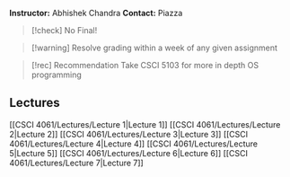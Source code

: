 **Instructor:** Abhishek Chandra
**Contact:** Piazza

>[!check] No Final!

>[!warning] Resolve grading within a week of any given assignment

>[!rec] Recommendation
>Take CSCI 5103 for more in depth OS programming

## Lectures
[[CSCI 4061/Lectures/Lecture 1|Lecture 1]]
[[CSCI 4061/Lectures/Lecture 2|Lecture 2]]
[[CSCI 4061/Lectures/Lecture 3|Lecture 3]]
[[CSCI 4061/Lectures/Lecture 4|Lecture 4]]
[[CSCI 4061/Lectures/Lecture 5|Lecture 5]]
[[CSCI 4061/Lectures/Lecture 6|Lecture 6]]
[[CSCI 4061/Lectures/Lecture 7|Lecture 7]]
